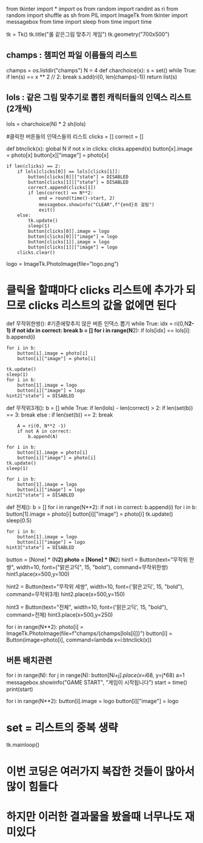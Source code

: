 from tkinter import *
import os
from random import randint as ri
from random import shuffle as sh
from  PIL import ImageTk
from tkinter import messagebox
from time import sleep
from time import time

tk = Tk()
tk.title("롤 같은그림 맞추기 게임")
tk.geometry("700x500")

## champs : 챔피언 파일 이름들의 리스트
champs = os.listdir("champs")
N = 4
def charchoice(x):
    s = set()
    while True:
        if len(s) == x ** 2 // 2:
            break
        s.add(ri(0, len(champs)-1))
    return list(s)

## lols : 같은 그림 맞추기로 뽑힌 캐릭터들의 인덱스 리스트(2개씩)
lols = charchoice(N) * 2
sh(lols)

#클릭한 버튼들의 인덱스들의 리스트
clicks = []
correct = []

def btnclick(x):
    global N
    if not x in clicks:
        clicks.append(x)
        button[x].image = photo[x]
        button[x]["image"] = photo[x]

    if len(clicks) == 2:
        if lols[clicks[0]] == lols[clicks[1]]:
            button[clicks[0]]["state"] = DISABLED
            button[clicks[1]]["state"] = DISABLED
            correct.append(clicks[1])
            if len(correct) == N**2:
                end = round(time()-start, 2)
                messagebox.showinfo("CLEAR",f"{end}초 걸림")
                exit()
        else:
            tk.update()
            sleep(1)
            button[clicks[0]].image = logo
            button[clicks[0]]["image"] = logo
            button[clicks[1]].image = logo
            button[clicks[1]]["image"] = logo
        clicks.clear()

logo = ImageTk.PhotoImage(file="logo.png")


# 클릭을 할떄마다 clicks 리스트에 추가가 되므로 clicks 리스트의 값을 없에면 된다
def 무작위한쌍():
    #기존에맞추지 않은 버튼 인댁스 뽑기
    while True:
        idx = ri(0,N**2-1)
        if not idx in correct:
            break
    b = []
    for i in range(N**2):
        if lols[idx] == lols[i]:
            b.append(i)
    
    for i in b:
        button[i].image = photo[i]
        button[i]["image"] = photo[i]

    tk.update()
    sleep(1)
    for i in b:
        button[1].image = logo
        button[i]["image"] = logo
    hint2["state"] = DISABLED

def 무작위3개():
    b = []
    while True:
        if len(lols) - len(correct) > 2:
            if len(set(b)) == 3:
                break
        else :
            if len(set(b)) == 2:
                break
        
        A = ri(0, N**2 -1)
        if not A in correct:
            b.append(A)

    for i in b:
        button[1].image = photo[i]
        button[i]["image"] = photo[i]
    tk.update()
    sleep(1)

    for i in b:
        button[1].image = logo
        button[i]["image"] = logo
    hint2["state"] = DISABLED

def 전체():
    b = []
    for i in range(N**2):
        if not i in correct:
            b.append(i)
    for i in b:
        button[1].image = photo[i]
        button[i]["image"] = photo[i]
    tk.update()
    sleep(0.5)

    for i in b:
        button[1].image = logo
        button[i]["image"] = logo
    hint3["state"] = DISABLED




button = [None] * (N**2)
photo = [None] * (N**2)
hint1 = Button(text="무작위 한쌍", width=10, font=("맑은고딕", 15, "bold"), command=무작위한쌍)
hint1.place(x=500,y=100)

hint2 = Button(text="무작위 세쌍", width=10, font=('맑은고딕', 15, "bold"), command=무작위3개)
hint2.place(x=500,y=150)

hint3 = Button(text="전체", width=10, font=('맑은고딕', 15, "bold"), command=전체)
hint3.place(x=500,y=250)

for i in range(N**2):
    photo[i] = ImageTk.PhotoImage(file=f"champs/{champs[lols[i]]}")
    button[i] = Button(image=photo[i], command=lambda x=i:btnclick(x))


## 버튼 배치관련
for i in range(N):
    for j in range(N):
        button[N*i+j].place(x=i*68, y=j*68)
a=1
messagebox.showinfo("GAME START", "게임이 시작됩니다")
start = time()
print(start)




for i in range(N**2):
    button[i].image = logo
    button[i]["image"] = logo

# set = 리스트의 중복 생략




tk.mainloop()


# 이번 코딩은 여러가지 복잡한 것들이 많아서 많이 힘들다
# 하지만 이러한 결과물을 봤을때 너무나도 재미있다





